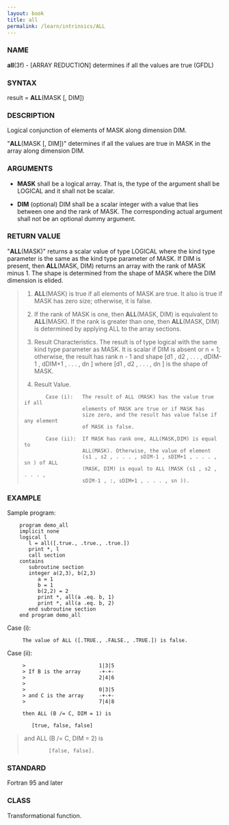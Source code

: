 ```yaml
---
layout: book
title: all
permalink: /learn/intrinsics/ALL
---
```

### NAME

**all**(3f) - \[ARRAY REDUCTION\] determines if all the values are true
(GFDL)

### SYNTAX

result = **ALL**(MASK \[, DIM\])

### DESCRIPTION

Logical conjunction of elements of MASK along dimension DIM.

"**ALL**(MASK \[, DIM\])" determines if all the values are true in MASK
in the array along dimension DIM.

### ARGUMENTS

  - **MASK**
    shall be a logical array. That is, the type of the argument shall be
    LOGICAL and it shall not be scalar.

  - **DIM**
    (optional) DIM shall be a scalar integer with a value that lies
    between one and the rank of MASK. The corresponding actual argument
    shall not be an optional dummy argument.

### RETURN VALUE

"**ALL**(MASK)" returns a scalar value of type LOGICAL where the kind
type parameter is the same as the kind type parameter of MASK. If DIM is
present, then **ALL**(MASK, DIM) returns an array with the rank of MASK
minus 1. The shape is determined from the shape of MASK where the DIM
dimension is elided.

> 1.  **ALL**(MASK) is true if all elements of MASK are true. It also is
>     true if MASK has zero size; otherwise, it is false.
>
> 2.  If the rank of MASK is one, then **ALL**(MASK, DIM) is equivalent
>     to **ALL**(MASK). If the rank is greater than one, then
>     **ALL**(MASK, DIM) is determined by applying ALL to the array
>     sections.
>
> 3.  Result Characteristics. The result is of type logical with the
>     same kind type parameter as MASK. It is scalar if DIM is absent or
>     n = 1; otherwise, the result has rank n - 1 and shape \[d1 , d2 ,
>     . . . , dDIM-1 , dDIM+1 , . . . , dn \] where \[d1 , d2 , . . . ,
>     dn \] is the shape of MASK.
>
> 4.  Result Value.
>
> <!-- end list -->
>
> ```
>        Case (i):   The result of ALL (MASK) has the value true if all
>                    elements of MASK are true or if MASK has
>                    size zero, and the result has value false if any element
>                    of MASK is false.
>
>        Case (ii):  If MASK has rank one, ALL(MASK,DIM) is equal to
>                    ALL(MASK). Otherwise, the value of element
>                    (s1 , s2 , . . . , sDIM-1 , sDIM+1 , . . . , sn ) of ALL
>                    (MASK, DIM) is equal to ALL (MASK (s1 , s2 , . . . ,
>                    sDIM-1 , :, sDIM+1 , . . . , sn )).
> ```

### EXAMPLE

Sample program:

```
    program demo_all
    implicit none
    logical l
       l = all([.true., .true., .true.])
       print *, l
       call section
    contains
       subroutine section
       integer a(2,3), b(2,3)
          a = 1
          b = 1
          b(2,2) = 2
          print *, all(a .eq. b, 1)
          print *, all(a .eq. b, 2)
       end subroutine section
    end program demo_all
```

Case (i):

```
     The value of ALL ([.TRUE., .FALSE., .TRUE.]) is false.
```

Case (ii):

```
     >                        1|3|5
     > If B is the array      -+-+-
     >                        2|4|6
     >
     >                        0|3|5
     > and C is the array     -+-+-
     >                        7|4|8

     then ALL (B /= C, DIM = 1) is

        [true, false, false]
```

> and ALL (B /= C, DIM = 2) is
>
> ```
>         [false, false].
> ```

### STANDARD

Fortran 95 and later

### CLASS

Transformational function.
